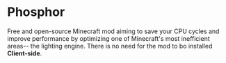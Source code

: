 # Phosphor

Free and open-source Minecraft mod aiming to save your CPU cycles and improve performance by optimizing one of Minecraft's most inefficient areas-- the lighting engine.
There is no need for the mod to bo installed **Client-side**.
